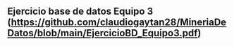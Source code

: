 ## Ejercicio base de datos Equipo 3 (https://github.com/claudiogaytan28/MineriaDeDatos/blob/main/EjercicioBD_Equipo3.pdf)
